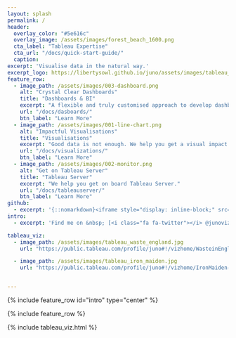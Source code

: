 ```yaml
---
layout: splash
permalink: /
header:
  overlay_color: "#5e616c"
  overlay_image: /assets/images/forest_beach_1600.png
  cta_label: "Tableau Expertise"
  cta_url: "/docs/quick-start-guide/"
  caption:
excerpt: 'Visualise data in the natural way.'
excerpt_logo: https://libertysowl.github.io/juno/assets/images/tableau_logo.png
feature_row:
  - image_path: /assets/images/003-dashboard.png
    alt: "Crystal Clear Dashboards"
    title: "Dashboards & BI"
    excerpt: "A flexible and truly customised approach to develop dashboards and business intelligence solutions."
    url: "/docs/dasboards/"
    btn_label: "Learn More"
  - image_path: /assets/images/001-line-chart.png
    alt: "Impactful Visualisations"
    title: "Visualisations"
    excerpt: "Good data is not enough. We help you get a visual impact with it."
    url: "/docs/visualizations/"
    btn_label: "Learn More"
  - image_path: /assets/images/002-monitor.png
    alt: "Get on Tableau Server"
    title: "Tableau Server"
    excerpt: "We help you get on board Tableau Server."
    url: "/docs/tableauserver/"
    btn_label: "Learn More"
github:
  - excerpt: '{::nomarkdown}<iframe style="display: inline-block;" src="https://ghbtns.com/github-btn.html?user=mmistakes&repo=minimal-mistakes&type=star&count=true&size=large" frameborder="0" scrolling="0" width="160px" height="30px"></iframe> <iframe style="display: inline-block;" src="https://ghbtns.com/github-btn.html?user=mmistakes&repo=minimal-mistakes&type=fork&count=true&size=large" frameborder="0" scrolling="0" width="158px" height="30px"></iframe>{:/nomarkdown}'
intro:
  - excerpt: 'Find me on &nbsp; [<i class="fa fa-twitter"></i> @junoviz](https://twitter.com/junoviz){: .btn .btn--twitter}'

tableau_viz:
  - image_path: /assets/images/tableau_waste_england.jpg
    url: "https://public.tableau.com/profile/juno#!/vizhome/WasteinEngland-Whoproducesmoregarbageandwhorecyclesmore/WasteInEngland"

  - image_path: /assets/images/tableau_iron_maiden.jpg
    url: "https://public.tableau.com/profile/juno#!/vizhome/IronMaiden-AlbumsSingles/AlbumsSingles"


---
```


{% include feature_row id="intro" type="center" %}

{% include feature_row %}

{% include tableau_viz.html %}
